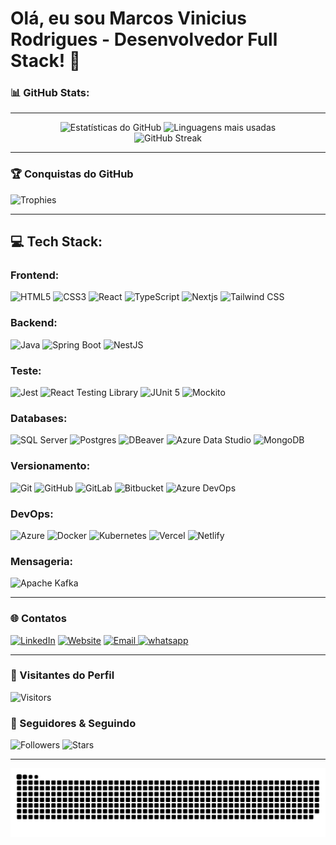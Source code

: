 # Olá, eu sou Marcos Vinicius Rodrigues - Desenvolvedor Full Stack! 🚀

### 📊 GitHub Stats:

---

<div align="center">
  <div>
    <img height="200" src="https://github-readme-stats.vercel.app/api?username=MarcosViniciusRodriguesEngSoft&show_icons=true&theme=dark&include_all_commits=true&count_private=true" alt="Estatísticas do GitHub"/>
    <img height="200" src="https://github-readme-stats.vercel.app/api/top-langs/?username=MarcosViniciusRodriguesEngSoft&layout=compact&langs_count=7&theme=dark" alt="Linguagens mais usadas"/>
  </div>
  <div>
    <img height="315" width="100%" src="https://github-readme-streak-stats.herokuapp.com?user=MarcosViniciusRodriguesEngSoft&theme=dark" alt="GitHub Streak"/>
  </div>
</div>

---

### 🏆 Conquistas do GitHub

![Trophies](https://github-profile-trophy.vercel.app/?username=MarcosViniciusRodriguesEngSoft&theme=dark)

---

## 💻 Tech Stack:

### Frontend:
![HTML5](https://img.shields.io/badge/HTML5-E34F26?style=for-the-badge&logo=html5&logoColor=white)
![CSS3](https://img.shields.io/badge/CSS3-%231572B6.svg?style=for-the-badge&logo=css3&logoColor=white)
![React](https://img.shields.io/badge/React-%2361DAFB.svg?style=for-the-badge&logo=react&logoColor=black)
![TypeScript](https://img.shields.io/badge/TypeScript-%23007ACC.svg?style=for-the-badge&logo=typescript&logoColor=white)
![Nextjs](https://img.shields.io/badge/nextjs-000000?style=for-the-badge&logo=nextdotjs&logoColor=white)
![Tailwind CSS](https://img.shields.io/badge/TailwindCSS-%2338B2AC.svg?style=for-the-badge&logo=tailwindcss&logoColor=white)

### Backend:
![Java](https://img.shields.io/badge/Java-007396.svg?style=for-the-badge&logo=openjdk&logoColor=white)
![Spring Boot](https://img.shields.io/badge/Spring%20Boot-6DB33F?style=for-the-badge&logo=springboot&logoColor=white)
![NestJS](https://img.shields.io/badge/nestjs-%23E0234E.svg?style=for-the-badge&logo=nestjs&logoColor=white)

### Teste:
![Jest](https://img.shields.io/badge/-jest-%23C21325?style=for-the-badge&logo=jest&logoColor=white)
![React Testing Library](https://img.shields.io/badge/-React%20Testing%20Library-%23E33332?style=for-the-badge&logo=react&logoColor=white)
![JUnit 5](https://img.shields.io/badge/JUnit-FF0000?style=for-the-badge&logo=junit5&logoColor=red&color=28A745)
![Mockito](https://img.shields.io/badge/Mockito-28A745?style=for-the-badge&logo=mockito&logoColor=white)

### Databases:
![SQL Server](https://img.shields.io/badge/SQL%20Server-CC2927?style=for-the-badge&logo=microsoftsqlserver&logoColor=white)
![Postgres](https://img.shields.io/badge/postgres-%23316192.svg?style=for-the-badge&logo=postgresql&logoColor=white)
![DBeaver](https://img.shields.io/badge/DBeaver-4B3621?style=for-the-badge&logo=dbeaver&logoColor=white)
![Azure Data Studio](https://img.shields.io/badge/Azure%20Data%20Studio-0078D4?style=for-the-badge&logo=microsoft-azure&logoColor=white)
![MongoDB](https://img.shields.io/badge/MongoDB-%234ea94b.svg?style=for-the-badge&logo=mongodb&logoColor=white)

### Versionamento:
![Git](https://img.shields.io/badge/Git-F05032?style=for-the-badge&logo=git&logoColor=white)
![GitHub](https://img.shields.io/badge/GitHub-181717?style=for-the-badge&logo=github&logoColor=white)
![GitLab](https://img.shields.io/badge/GitLab-FCA121?style=for-the-badge&logo=gitlab&logoColor=white)
![Bitbucket](https://img.shields.io/badge/Bitbucket-0052CC?style=for-the-badge&logo=bitbucket&logoColor=white)
![Azure DevOps](https://img.shields.io/badge/Azure%20DevOps-0078D4?style=for-the-badge&logo=azuredevops&logoColor=white)

### DevOps:
![Azure](https://img.shields.io/badge/Azure-%23007FFF.svg?style=for-the-badge&logo=microsoft-azure&logoColor=white)
![Docker](https://img.shields.io/badge/docker-%230db7ed.svg?style=for-the-badge&logo=docker&logoColor=white)
![Kubernetes](https://img.shields.io/badge/kubernetes-%23326ce5.svg?style=for-the-badge&logo=kubernetes&logoColor=white)
![Vercel](https://img.shields.io/badge/Vercel-000000?style=for-the-badge&logo=vercel&logoColor=white)
![Netlify](https://img.shields.io/badge/Netlify-00C7B7?style=for-the-badge&logo=netlify&logoColor=white)

### Mensageria:
![Apache Kafka](https://img.shields.io/badge/Apache%20Kafka-000?style=for-the-badge&logo=apachekafka)

<!-- ![Nginx](https://img.shields.io/badge/nginx-%23009639.svg?style=for-the-badge&logo=nginx&logoColor=white) -->
<!-- ![RabbitMQ](https://img.shields.io/badge/rabbitmq-FF6600?style=for-the-badge&logo=rabbitmq&logoColor=white) -->
<!-- ![Django](https://img.shields.io/badge/django-%23092E20.svg?style=for-the-badge&logo=django&logoColor=white) -->
<!-- ![Flask](https://img.shields.io/badge/flask-%23000.svg?style=for-the-badge&logo=flask&logoColor=white) -->
<!-- ![FastAPI](https://img.shields.io/badge/FastAPI-005571?style=for-the-badge&logo=fastapi) -->
<!-- ![NodeJS](https://img.shields.io/badge/node.js-6DA55F?style=for-the-badge&logo=node.js&logoColor=white) -->
<!-- ![Express.js](https://img.shields.io/badge/express.js-%23404d59.svg?style=for-the-badge&logo=express&logoColor=%2361DAFB) -->
<!-- ![GraphQL](https://img.shields.io/badge/-GraphQL-E10098?style=for-the-badge&logo=graphql&logoColor=white) -->
<!-- ![Socket.io](https://img.shields.io/badge/Socket.io-black?style=for-the-badge&logo=socket.io&badgeColor=010101) -->
<!-- ![Python](https://img.shields.io/badge/python-3670A0?style=for-the-badge&logo=python&logoColor=ffdd54) -->
<!-- ![Flask](https://img.shields.io/badge/flask-%23000.svg?style=for-the-badge&logo=flask&logoColor=white) -->
<!-- ![FastAPI](https://img.shields.io/badge/FastAPI-005571?style=for-the-badge&logo=fastapi)  -->
<!-- ![Keras](https://img.shields.io/badge/Keras-%23D00000.svg?style=for-the-badge&logo=Keras&logoColor=white) -->
<!-- ![Matplotlib](https://img.shields.io/badge/Matplotlib-%23ffffff.svg?style=for-the-badge&logo=Matplotlib&logoColor=black)  -->
<!-- ![NumPy](https://img.shields.io/badge/numpy-%23013243.svg?style=for-the-badge&logo=numpy&logoColor=white)  -->
<!-- ![Pandas](https://img.shields.io/badge/pandas-%23150458.svg?style=for-the-badge&logo=pandas&logoColor=white)  -->
<!-- ![TensorFlow](https://img.shields.io/badge/TensorFlow-%23FF6F00.svg?style=for-the-badge&logo=TensorFlow&logoColor=white) -->
<!-- ![scikit-learn](https://img.shields.io/badge/scikit--learn-%23F7931E.svg?style=for-the-badge&logo=scikit-learn&logoColor=white) -->
<!-- ![Scipy](https://img.shields.io/badge/SciPy-%230C55A5.svg?style=for-the-badge&logo=scipy&logoColor=%white) -->
<!-- ![Neo4J](https://img.shields.io/badge/Neo4j-008CC1?style=for-the-badge&logo=neo4j&logoColor=white) -->
<!-- ![Redis](https://img.shields.io/badge/redis-%23DD0031.svg?style=for-the-badge&logo=redis&logoColor=white) -->
<!-- ![ElasticSearch](https://img.shields.io/badge/-ElasticSearch-005571?style=for-the-badge&logo=elasticsearch) -->
<!-- ![SQLite](https://img.shields.io/badge/sqlite-%2307405e.svg?style=for-the-badge&logo=sqlite&logoColor=white) -->
<!-- ![MySQL](https://img.shields.io/badge/mysql-%2300000f.svg?style=for-the-badge&logo=mysql&logoColor=white) -->

---

### 🌐 Contatos

  [![LinkedIn](https://img.shields.io/badge/LinkedIn-%230077B5.svg?&style=for-the-badge&logo=linkedin&logoColor=white)](https://www.linkedin.com/in/marcosviniciusrodrigues-dev)
  [![Website](https://img.shields.io/badge/Website-%238A2BE2?style=for-the-badge&logo=next.js&logoColor=white)](https://portfolio-dev-marcos.netlify.app)
  <a href="mailto:marcos.vinicius.engsof@gmail.com" target="_blank">
    <img src="https://img.shields.io/badge/-Gmail-%23D44638?style=for-the-badge&logo=gmail&logoColor=white" alt="Email"/>
  </a>
  <a href="https://wa.me/5544998204407" title="Whatsapp" rel="nofollow">
    <img alt="whatsapp" src="https://camo.githubusercontent.com/904b9a232fa355dadbfaf51b241395f305f1e0110cb2967df18d2daf875faeec/68747470733a2f2f696d672e736869656c64732e696f2f62616467652f57686174734170702d3235443336363f7374796c653d666f722d7468652d6261646765266c6f676f3d7768617473617070266c6f676f436f6c6f723d7768697465" 
    data-canonical-src="https://img.shields.io/badge/WhatsApp-25D366?style=for-the-badge&amp;logo=whatsapp&amp;logoColor=white"/>
  </a>

---

### 👀 Visitantes do Perfil

![Visitors](https://profile-counter.glitch.me/MarcosViniciusRodriguesEngSoft/count.svg)

### 👥 Seguidores & Seguindo

![Followers](https://img.shields.io/github/followers/MarcosViniciusRodriguesEngSoft?style=social)
![Stars](https://img.shields.io/github/stars/MarcosViniciusRodriguesEngSoft?style=social)

---

![GitHub Contributions Snake](https://github.com/Platane/snk/raw/output/github-contribution-grid-snake.svg)
